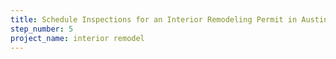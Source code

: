 ```yaml
---
title: Schedule Inspections for an Interior Remodeling Permit in Austin
step_number: 5
project_name: interior remodel
---
```

